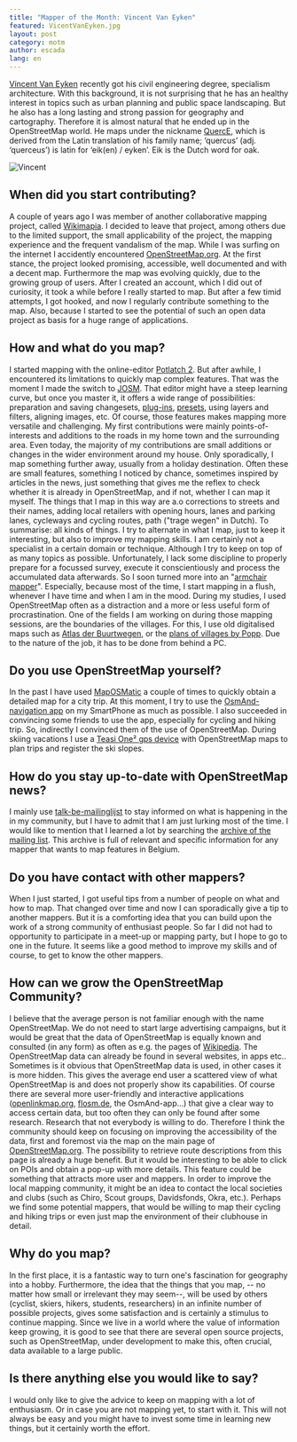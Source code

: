 ```yaml
---
title: "Mapper of the Month: Vincent Van Eyken"
featured: VicentVanEyken.jpg
layout: post
category: motm
author: escada
lang: en
---
```


[Vincent Van Eyken](http://www.openstreetmap.org/user/QuercE) recently got his civil engineering degree, specialism architecture. With this background, it is not surprising that he has an healthy interest in topics such as urban planning and public space landscaping. But he also has a long lasting and strong passion for geography and cartography. Therefore it is almost natural that he ended up in the OpenStreetMap world.
He maps under the nickname [QuercE](http://www.hdyc.neis-one.org/?QuercE),  which is derived from the Latin translation of his family name; ‘quercus’ (adj. ‘querceus’) is latin for ‘eik(en) / eyken’. Eik is the Dutch word for oak.

![Vincent](https://xian.smugmug.com/OSM/Screenshots/Mapper-of-the-Month/i-zn5cHvt/0/O/DSCN7232.jpg)

## When did you start contributing? 

A couple of years ago I was member of another collaborative mapping project, called [Wikimapia](http://wikimapia.org/). I decided to leave that project, among others due to the limited support, the small applicability of the project, the mapping experience and the frequent vandalism of the map.
While I was surfing on the internet I accidently encountered [OpenStreetMap.org](http://www.osm.org). At the first stance, the project looked promising, accessible, well documented and with a decent map. Furthermore the map was evolving quickly, due to the growing group of users. After I created an account, which I did out of curiosity, it took a while before I really started to map. But after a few timid attempts, I got hooked, and now I regularly contribute something to the map. Also, because I started to see the potential of such an open data project as basis for a huge range of applications.

## How and what do you map?

I started mapping with the online-editor [Potlatch 2](http://wiki.openstreetmap.org/wiki/Potlatch_2). But after awhile, I encountered its limitations to quickly map complex features. That was the moment I made the switch to [JOSM](http://wiki.openstreetmap.org/wiki/JOSM). That editor might have a steep learning curve, but once you master it, it offers a wide range of possibilities: preparation and saving changesets, [plug-ins](https://josm.openstreetmap.de/wiki/Plugins), [presets](https://josm.openstreetmap.de/wiki/Presets), using layers and filters, aligning images, etc. Of course, those features makes mapping more versatile and challenging.
My first contributions were mainly points-of-interests and additions to the roads in my home town and the surrounding area. Even today, the majority of my contributions are small additions or changes in the wider environment around my house. Only sporadically, I map something further away, usually from a holiday destination. Often these are small features, something I noticed by chance, sometimes inspired by articles in the news, just something that gives me the reflex to check whether it is already in OpenStreetMap, and if not, whether I can map it myself.
The things that I map in this way are a.o corrections to streets and their names, adding local retailers with opening hours, lanes and parking lanes, cycleways and cycling routes, path ("trage wegen" in Dutch). To summarise: all kinds of things. I try to  alternate in what I map, just to keep it interesting, but also to improve my mapping skills. I am certainly not a specialist in a certain domain or technique. Although I try to keep on top of as many topics as possible. 
Unfortunately, I lack some discipline to properly prepare for a focussed survey, execute it conscientiously and process the accumulated data afterwards.
So I soon turned more into an "[armchair mapper](http://wiki.openstreetmap.org/wiki/Armchair_mapping)". Especially, because most of the time, I start mapping in a flush, whenever I have time and when I am in the mood. During my studies, I used OpenStreetMap often as a distraction and a more or less useful form of procrastination. One of the fields I am working on during those mapping sessions, are the boundaries of the villages. For this, I use old digitalised maps such as [Atlas der Buurtwegen](https://nl.wikipedia.org/wiki/Atlas_der_Buurtwegen), or the [plans of villages by Popp](https://nl.wikipedia.org/wiki/Popp-kaarten). Due to the nature of the job, it has to be done from behind a PC.

## Do you use OpenStreetMap yourself?

In the past I have used  [MapOSMatic](http://wiki.openstreetmap.org/wiki/MapOSMatic) a couple of times to quickly obtain a detailed map for a city trip. At this moment, I try to use the  [OsmAnd-navigation app](http://wiki.openstreetmap.org/wiki/OsmAnd) on my SmartPhone as much as possible. I also succeeded in convincing some friends to use the app, especially for cycling and hiking trip. So, indirectly I convinced them of the use of OpenStreetMap. During skiing vacations I use a  [Teasi One² gps device](http://www.teasi.eu/en/teasi-one/) with OpenStreetMap maps to plan trips and register the ski slopes.

## How do you stay up-to-date with OpenStreetMap news?

I mainly use  [talk-be-mailinglijst](https://lists.openstreetmap.org/listinfo/talk-be) to stay informed on what is happening in the in my community, but I have to admit that I am just lurking most of the time. I would like to mention that I learned a lot by searching the [archive of the mailing list](https://lists.openstreetmap.org/pipermail/talk-be/). This archive is full of relevant and specific information for any mapper that wants to map features in Belgium.

## Do you have contact with other mappers?

When I just started, I got useful tips from a number of people on what and how to map. That changed over time and now I can sporadically give a tip to another mappers. But it is a comforting idea that you can build upon the work of a strong community of enthusiast people.
So far I did not had to opportunity to participate in a meet-up or mapping party, but I hope to go to one in the future. It seems like a good method to improve my skills and of course, to get to know the other mappers.

## How can we grow the OpenStreetMap Community?

I believe that the average person is not familiar enough with the name OpenStreetMap. We do not need to start large advertising campaigns, but it would be great that the data of OpenStreetMap is equally known and consulted (in any form) as often as e.g. the pages of [Wikipedia](https://www.wikipedia.org/). The OpenStreetMap data can already be found in several websites, in apps etc.. Sometimes is it obvious that OpenStreetMap data is used, in other cases it is more hidden.  This gives  the average end user a scattered view of what OpenStreetMap is and does not properly show its capabilities. Of course there are several more user-friendly and interactive applications 
([openlinkmap.org](http://wiki.openstreetmap.org/wiki/OpenLinkMap), [flosm.de](http://wiki.openstreetmap.org/wiki/Flosm), the OsmAnd-app…) that give a clear way to access certain data, but too often they can only be found after some research. Research that not everybody is willing to do. Therefore I think the community should keep on focusing on improving the accessibility of the data, first and foremost via the map on the main page of   [OpenStreetMap.org](http://www.openstreetmap.org). The possibility to retrieve route descriptions from this page is already a huge benefit. But it would be interesting to be able to click on POIs and obtain a pop-up with more details. This feature could be something that attracts more user and mappers.
In order to improve the local mapping community, it might be an idea to contact the local societies and clubs (such as Chiro, Scout groups, Davidsfonds, Okra, etc.). Perhaps we find some potential mappers, that would be willing to map their cycling and hiking trips or even just map the  environment of their clubhouse in detail.

## Why do you map?

In the first place, it is a fantastic way to turn one's fascination for geography into a hobby.
Furthermore, the idea that the things that you map, -- no matter how small or irrelevant they may seem--,  will be used by others (cyclist, skiers, hikers, students, researchers) in an infinite number of possible projects, gives some satisfaction and is certainly a stimulus to continue mapping. Since we live in a world where the value of information keep growing, it is good to see that there are several open source projects, such as OpenStreetMap, under development to make this, often crucial, data available to a large public.

## Is there anything else you would like to say?

I would only like to give the advice to keep on mapping with a lot of enthusiasm. Or in case you are not mapping yet, to start with it. This will not always be easy and you might have to invest some time in learning new things, but it certainly worth the effort.
